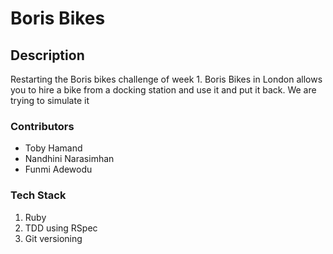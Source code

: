 # Boris Bikes

## Description

Restarting the Boris bikes challenge of week 1. Boris Bikes in London allows you to hire a bike from a docking station and use it and put it back. We are trying to simulate it


### Contributors

* Toby Hamand
* Nandhini Narasimhan
* Funmi Adewodu

### Tech Stack

1. Ruby
2. TDD using RSpec
3. Git versioning
